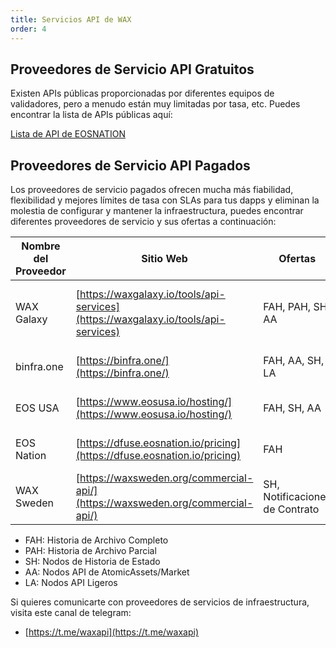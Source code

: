 ```yaml
---
title: Servicios API de WAX
order: 4
---
```


## Proveedores de Servicio API Gratuitos

Existen APIs públicas proporcionadas por diferentes equipos de validadores, pero a menudo están muy limitadas por tasa, etc. Puedes encontrar la lista de APIs públicas aquí:

[Lista de API de EOSNATION](https://validate.eosnation.io/wax/reports/endpoints.html)

## Proveedores de Servicio API Pagados

Los proveedores de servicio pagados ofrecen mucha más fiabilidad, flexibilidad y mejores límites de tasa con SLAs para tus dapps y eliminan la molestia de configurar y mantener la infraestructura, puedes encontrar diferentes proveedores de servicio y sus ofertas a continuación:

| Nombre del Proveedor | Sitio Web                                 | Ofertas                  | Tipo de Ofertas                               | Información de Contacto                                                  |
| ------------- | --------------------------------------- | -------------------------- | -------------------------------------------- | -------------------------------------------------------------------- |
| WAX Galaxy    | [https://waxgalaxy.io/tools/api-services](https://waxgalaxy.io/tools/api-services) | FAH, PAH, SH, AA           | Servidores Dedicados, Suscripciones a API por Medición | contact@waxgalaxy.io, ID de Telegram: @sukeshtedla                      |
| binfra.one    | [https://binfra.one/](https://binfra.one/)                     | FAH, AA, SH, LA            | Servidores Dedicados y Compartidos                 | https://t.me/cc32d9                                                  |
| EOS USA       | [https://www.eosusa.io/hosting/](https://www.eosusa.io/hosting/)         | FAH, SH, AA                | Servidores Dedicados                            | https://www.eosusa.io/hosting/, ID de Telegram: @EOSUSA_Michael         |
| EOS Nation    | [https://dfuse.eosnation.io/pricing](https://dfuse.eosnation.io/pricing)      | FAH                        | Suscripciones a API por Medición                    | [info@eosnation.io](mailto:info@eosnation.io), ID de Telegram: @mdarwin |
| WAX Sweden    | [https://waxsweden.org/commercial-api/](https://waxsweden.org/commercial-api/)   | SH, Notificaciones de Contrato | Servidores Dedicados                            | https://t.me/eossweden                                               |

- FAH: Historia de Archivo Completo
- PAH: Historia de Archivo Parcial
- SH: Nodos de Historia de Estado
- AA: Nodos API de AtomicAssets/Market
- LA: Nodos API Ligeros

Si quieres comunicarte con proveedores de servicios de infraestructura, visita este canal de telegram:

- [https://t.me/waxapi](https://t.me/waxapi)